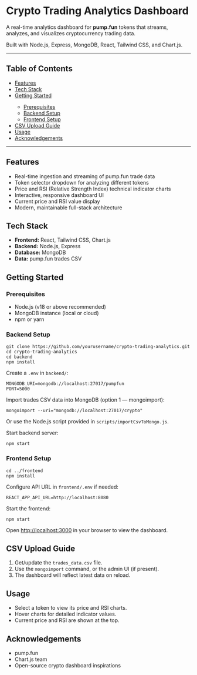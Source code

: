 <!DOCTYPE html>
<html lang="en">
<head>
  <meta charset="UTF-8">

</head>
<body>
  <h1>Crypto Trading Analytics Dashboard</h1>
  <p>
    A real-time analytics dashboard for <strong>pump.fun</strong> tokens that streams, analyzes, and visualizes cryptocurrency trading data.
  </p>
  <p>
    Built with Node.js, Express, MongoDB, React, Tailwind CSS, and Chart.js.
  </p>

  <hr>

  <h2>Table of Contents</h2>
  <ul>
    <li><a href="#features">Features</a></li>
    <li><a href="#tech-stack">Tech Stack</a></li>
    <li><a href="#getting-started">Getting Started</a></li>
    <ul>
      <li><a href="#prerequisites">Prerequisites</a></li>
      <li><a href="#backend-setup">Backend Setup</a></li>
      <li><a href="#frontend-setup">Frontend Setup</a></li>
    </ul>
    <li><a href="#csv-upload-guide">CSV Upload Guide</a></li>
    <li><a href="#usage">Usage</a></li>
    <li><a href="#acknowledgements">Acknowledgements</a></li>
  </ul>

  <hr>

  <h2 id="features">Features</h2>
  <ul>
    <li>Real-time ingestion and streaming of pump.fun trade data</li>
    <li>Token selector dropdown for analyzing different tokens</li>
    <li>Price and RSI (Relative Strength Index) technical indicator charts</li>
    <li>Interactive, responsive dashboard UI</li>
    <li>Current price and RSI value display</li>
    <li>Modern, maintainable full-stack architecture</li>
  </ul>

  <h2 id="tech-stack">Tech Stack</h2>
  <ul>
    <li><strong>Frontend:</strong> React, Tailwind CSS, Chart.js</li>
    <li><strong>Backend:</strong> Node.js, Express</li>
    <li><strong>Database:</strong> MongoDB</li>
    <li><strong>Data:</strong> pump.fun trades CSV</li>
  </ul>

  <h2 id="getting-started">Getting Started</h2>

  <h3 id="prerequisites">Prerequisites</h3>
  <ul>
    <li>Node.js (v18 or above recommended)</li>
    <li>MongoDB instance (local or cloud)</li>
    <li>npm or yarn</li>
  </ul>

  <h3 id="backend-setup">Backend Setup</h3>
  <pre><code>git clone https://github.com/yourusername/crypto-trading-analytics.git
cd crypto-trading-analytics
cd backend
npm install</code></pre>

  <p>Create a <code>.env</code> in <code>backend/</code>:</p>
  <pre><code>MONGODB_URI=mongodb://localhost:27017/pumpfun
PORT=5000</code></pre>

  <p>Import trades CSV data into MongoDB (option 1 — mongoimport):</p>
  <pre><code>mongoimport --uri="mongodb://localhost:27017/crypto"</code></pre>
  <p>Or use the Node.js script provided in <code>scripts/importCsvToMongo.js</code>.</p>

  <p>Start backend server:</p>
  <pre><code>npm start</code></pre>

  <h3 id="frontend-setup">Frontend Setup</h3>
  <pre><code>cd ../frontend
npm install</code></pre>

  <p>Configure API URL in <code>frontend/.env</code> if needed:</p>
  <pre><code>REACT_APP_API_URL=http://localhost:8080</code></pre>

  <p>Start the frontend:</p>
  <pre><code>npm start</code></pre>

  <p>Open <a href="http://localhost:3000" target="_blank">http://localhost:3000</a> in your browser to view the dashboard.</p>

  <h2 id="csv-upload-guide">CSV Upload Guide</h2>
  <ol>
    <li>Get/update the <code>trades_data.csv</code> file.</li>
    <li>Use the <code>mongoimport</code> command, or the admin UI (if present).</li>
    <li>The dashboard will reflect latest data on reload.</li>
  </ol>

  <h2 id="usage">Usage</h2>
  <ul>
    <li>Select a token to view its price and RSI charts.</li>
    <li>Hover charts for detailed indicator values.</li>
    <li>Current price and RSI are shown at the top.</li>
  </ul>



  <h2 id="acknowledgements">Acknowledgements</h2>
  <ul>
    <li>pump.fun</li>
    <li>Chart.js team</li>
    <li>Open-source crypto dashboard inspirations</li>
  </ul>
</body>
</html>
